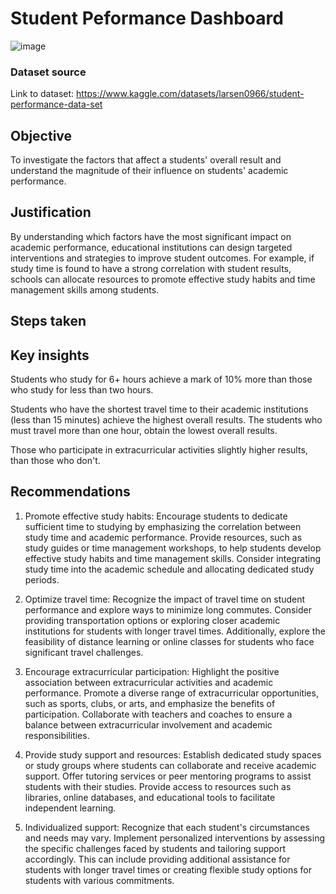 # Student Peformance Dashboard
![image](https://github.com/mohammedwasim1/Student-Peformance-Dashboard/assets/121304144/0a868bf3-28fb-4559-a9e9-0686d0b17899)

### **Dataset source**
Link to dataset: https://www.kaggle.com/datasets/larsen0966/student-performance-data-set

## **Objective**

To investigate the factors that affect a students' overall result and understand the magnitude of their influence on students' academic performance.

## **Justification**

By understanding which factors have the most significant impact on academic performance, educational institutions can design targeted interventions and strategies to improve student outcomes. For example, if study time is found to have a strong correlation with student results, schools can allocate resources to promote effective study habits and time management skills among students.

## **Steps taken**

## **Key insights**

Students who study for 6+ hours achieve a mark of 10% more than those who study for less than two hours.

Students who have the shortest travel time to their academic institutions (less than 15 minutes) achieve the highest overall results. The students who must travel more than one hour, obtain the lowest overall results.

Those who participate in extracurricular activities slightly higher results, than those who don't.

## **Recommendations**

1. Promote effective study habits: Encourage students to dedicate sufficient time to studying by emphasizing the correlation between study time and academic performance. Provide resources, such as study guides or time management workshops, to help students develop effective study habits and time management skills. Consider integrating study time into the academic schedule and allocating dedicated study periods.

2. Optimize travel time: Recognize the impact of travel time on student performance and explore ways to minimize long commutes. Consider providing transportation options or exploring closer academic institutions for students with longer travel times. Additionally, explore the feasibility of distance learning or online classes for students who face significant travel challenges.

3. Encourage extracurricular participation: Highlight the positive association between extracurricular activities and academic performance. Promote a diverse range of extracurricular opportunities, such as sports, clubs, or arts, and emphasize the benefits of participation. Collaborate with teachers and coaches to ensure a balance between extracurricular involvement and academic responsibilities.

4. Provide study support and resources: Establish dedicated study spaces or study groups where students can collaborate and receive academic support. Offer tutoring services or peer mentoring programs to assist students with their studies. Provide access to resources such as libraries, online databases, and educational tools to facilitate independent learning.

5. Individualized support: Recognize that each student's circumstances and needs may vary. Implement personalized interventions by assessing the specific challenges faced by students and tailoring support accordingly. This can include providing additional assistance for students with longer travel times or creating flexible study options for students with various commitments.
